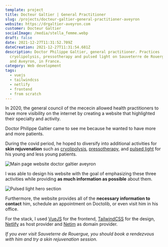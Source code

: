 ```yaml
---
template: project
title: Docteur Galtier | General Practitioner
slug: /projects/docteur-galtier-general-practitioner-aveyron
website: https://drgaltier-aveyron.com
customer: Docteur Galtier
socialImage: /media/stella_femme.webp
draft: false
date: 2021-12-27T11:31:52.709Z
dateCreation: 2021-12-27T11:31:54.681Z
description: Doctor Philippe Galtier, general practitioner. Practices
  cryolipolysis, pressotherapy and pulsed light on Sauveterre de Rouergue, Rodez
  and Aveyron, in France.
category: Web development
tags:
  - vuejs
  - tailwindcss
  - netlify
  - frontend
  - from scratch
---
```

In 2020, the general council of the mececin allowed health practitioners to have more visibility on the internet by creating a website that highlighted their specialty and activity.

Doctor Philippe Galtier came to see me because he wanted to have more and more patients.

During the covid period, he hoped to diversify into additional activities for **skin rejuvenation** such as [cryolipolysis](https://drgaltier-aveyron.com/cryolipolyse), [pressotherapy](https://drgaltier-aveyron.com/pressotherapie), and [pulsed light](https://drgaltier-aveyron.com/lumiere-pulsee) for his young and less young patients. 

![Main page website doctor galtier aveyron](/media/capture-d’écran-2021-12-27-à-12.23.15.png "Home page of the website")

I was able to design his website with the goal of emphasizing these three activities while providing **as much information as possible** about them.

![Pulsed light hero section](/media/capture-d’écran-2021-12-27-à-12.23.37.png "Pulsed light page")

Furthermore, the website provides all of the **necessary information to contact** him, schedule an appointment on Doctolib, or even visit him in his office.

For the stack, I used [VueJS](https://vuejs.org/) for the frontend, [TailwindCSS](https://tailwindcss.com/) for the design, [Netlify](https://netlify.com) as host provider and [Netim](https://www.netim.fr/) as domain provider.

*If you ever visit Sauveterre de Rouergue, you should book a rendezvous with him and try a skin rejuvenation session.*